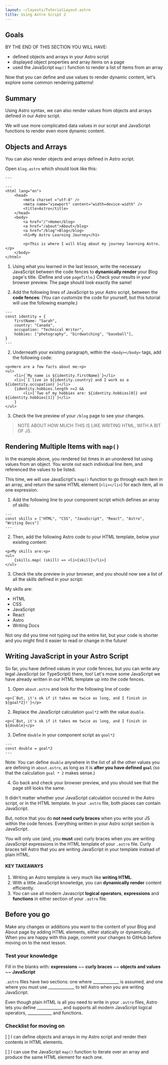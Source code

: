 ```yaml
---
layout: ~/layouts/TutorialLayout.astro
title: Using Astro Script 2
---
```


## Goals

BY THE END OF THIS SECTION YOU WILL HAVE:
- defined objects and arrays in your Astro script
- displayed object properties and array items on a page
- used the JavaScript `map()` function to render a list of items from an array

Now that you can define and use values to render dynamic content, let's explore some common rendering patterns!

## Summary
Using Astro syntax, we can also render values from objects and arrays defined in our Astro script.

We will use more complicated data values in our script and JavaScript functions to render even more dynamic content.

## Objects and Arrays

You can also render objects and arrays defined in Astro script.

Open `blog.astro` which should look like this:

```
---

---
<html lang="en">
    <head>
        <meta charset ="utf-8" />
        <meta name="viewport" content="width=device-width" />
        <title>Astro</title>
    </head>
    <body>
        <a href="/">Home</blog>
        <a href="/about">About</blog>
        <a href="/blog">Blog</blog>
        <h1>My Astro Learning Journey</h1>

        <p>This is where I will blog about my journey learning Astro.</p>
    </body>
</html>
```

1. Using what you learned in the last lesson, write the necessary JavaScript between the code fences to **dynamically render** your Blog page's title. (Define and use `pageTitle`.) Check your results in your browser preview. The page should look exactly the same!

1. Add the following lines of JavaScript to your Astro script, between the **code fences**:
(You can customize the code for yourself, but this tutorial will use the following example.)
```
---
const identity = {
    firstName: "Sarah",
    country: "Canada",
    occupation: "Technical Writer",
    hobbies: ["photography", "birdwatching", "baseball"],
}
---
```
2. Underneath your existing paragraph, within the `<body></body>` tags, add the following code:

```
<p>Here are a few facts about me:<p>
<ul>
    <li>{`My name is ${identity.firstName}`}</li>
    <li>{`I live in ${identity.country} and I work as a ${identity.occupation}`}</li>
    {identity.hobbies.length >=2 && 
        <li>{`Two of my hobbies are: ${identity.hobbies[0]} and ${identity.hobbies[1]}`}</li>
    } 
</ul>
```

3. Check the live preview of your `/blog` page to see your changes.

> NOTE ABOUT HOW MUCH THIS IS LIKE WRITING HTML, WITH A BIT OF JS.


## Rendering Multiple Items with `map()`

In the example above, you rendered list itmes in an unordered list using values from an object. You wrote out each individual line item, and referenced the values to be listed.

This time, we will use JavaScript's `map()` function to go through each item in an array, and return the same HTML element (`<li></li>`) for each item, all in one expression.

1. Add the following line to your component script which defines an array of skills:
```
---
const skills = ["HTML", "CSS", "JavaScript", "React", "Astro", "Writing Docs"]
---
```
2. Then, add the following Astro code to your HTML template, below your existing content:
```
<p>My skills are:<p>
<ul>
    {skills.map( (skill) => <li>{skill}</li>}
</ul>
```
3. Check the site preview in your browser, and you should now see a list of all the skills defined in your script:

My skills are:
- HTML
- CSS
- JavaScript
- React
- Astro
- Writing Docs

Not ony did you time not typing out the entire list, but your code is shorter and you might find it easier to read or change in the future!

## Writing JavaScript in your Astro Script

So far, you have defined values in your code fences, but you can write any legal JavaScript (or TypeScript) there, too! Let's move some JavaScript we have already written in our HTML template up into the code fences.

1. Open `about.astro` and look for the following line of code:

```
<p>{`But, it's ok if it takes me twice as long, and I finish in ${goal*2}!`}</p>
```
2. Replace the JavaScript calculation `goal*2` with the value `double`.
```
<p>{`But, it's ok if it takes me twice as long, and I finish in ${double}</p>
```
3. Define `double` in your component script as `goal*2`

```
---
const double = goal*2
---
```
Note: You can define `double` anywhere in the list of all the other values you are defining in `about.astro`, as long as it is **after you have defined `goal`** (so that the calculation `goal * 2` makes sense.)

4. Go back and check your browser preview, and you should see that the page still looks the same. 

It didn't matter whether your JavaScript calculation occured in the Astro script, or in the HTML template. In your `.astro` file, both places can contain JavaScript.

But, notice that you do **not need curly braces** when you write your JS within the code fences. Everything written in your Astro script section is JavaScript.

You will only use (and, you **must** use) curly braces when you are writing JavaScript expressions in the HTML template of your `.astro` file. Curly braces tell Astro that you are writing JavaScript in your template instead of plain HTML.

#### KEY TAKEAWAYS
1. Writing an Astro template is very much like **writing HTML**.
2. With a little JavaScript knowledge, you can **dynamically render** content efficiently.
3. You can use all modern Javascript **logical operators**, **expressions** and **functions** in either section of your `.astro` file.

## Before you go

Make any changes or additions you want to the content of your Blog and About page by adding HTML elements, either statically or dynamically. When you are happy with this page, commit your changes to GitHub before moving on to the next lesson.

### Test your knowledge

Fill in the blanks with: **expressions** ~~ **curly braces** ~~ **objects and values** ~~ **JavaScript** 

`.astro` files have two sections: one where _____________ is assumed, and one where you must use _____________ to tell Astro when you are writing JavaScript.

Even though plain HTML is all you need to write in your `.astro` files, Astro lets you define ____________, and supports all modern JavaScript logical operators, ____________ and functions.

### Checklist for moving on
[ ] I can define objects and arrays in my Astro script and render their contents in HTML elements.

[ ] I can use the JavaScript `map()` function to iterate over an array and produce the same HTML element for each one. 
